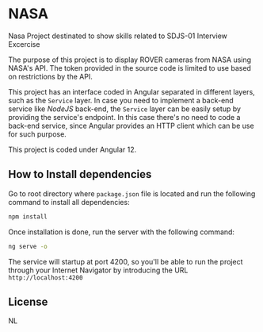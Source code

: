 # NASA

Nasa Project destinated to show skills related to SDJS-01 Interview Excercise

The purpose of this project is to display ROVER cameras from NASA using NASA's API.
The token provided in the source code is limited to use based on restrictions by the API.

This project has an interface coded in Angular separated in different layers, such as the `Service` layer. In case you need to implement a back-end service like _NodeJS_ back-end, the `Service` layer can be easily setup by providing the service's endpoint.
In this case there's no need to code a back-end service, since Angular provides an HTTP client which can be use for such purpose.

This project is coded under Angular 12.

## How to Install dependencies

Go to root directory where `package.json` file is located and run the following command to install all dependencies:

```bash
npm install
```

Once installation is done, run the server with the following command:

```bash
ng serve -o
```

The service will startup at port 4200, so you'll be able to run the project through your Internet Navigator by introducing the URL `http://localhost:4200`

## License

NL
